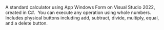 A standard calculator using App Windows Form on Visual Studio 2022, created in C#. 
You can execute any operation using whole numbers. 
Includes physical buttons including add, subtract, divide, multiply, equal, and a delete button.
